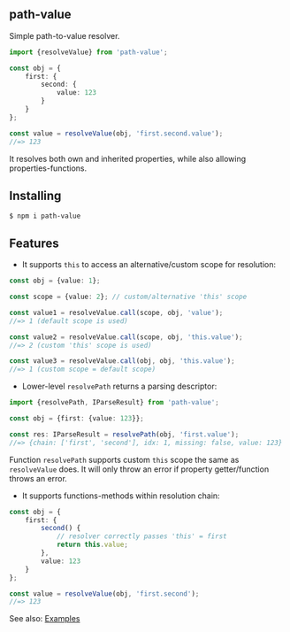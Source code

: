 path-value
----------

Simple path-to-value resolver.

```ts
import {resolveValue} from 'path-value';

const obj = {
    first: {
        second: {
            value: 123
        }
    }
};

const value = resolveValue(obj, 'first.second.value');
//=> 123
```

It resolves both own and inherited properties, while also allowing properties-functions.

## Installing

```
$ npm i path-value
```

## Features

* It supports `this` to access an alternative/custom scope for resolution:

```ts
const obj = {value: 1};

const scope = {value: 2}; // custom/alternative 'this' scope

const value1 = resolveValue.call(scope, obj, 'value');
//=> 1 (default scope is used)

const value2 = resolveValue.call(scope, obj, 'this.value');
//=> 2 (custom 'this' scope is used)

const value3 = resolveValue.call(obj, obj, 'this.value');
//=> 1 (custom scope = default scope)
```

* Lower-level `resolvePath` returns a parsing descriptor:

```ts
import {resolvePath, IParseResult} from 'path-value';

const obj = {first: {value: 123}};

const res: IParseResult = resolvePath(obj, 'first.value');
//=> {chain: ['first', 'second'], idx: 1, missing: false, value: 123}
```

Function `resolvePath` supports custom `this` scope the same as `resolveValue` does.
It will only throw an error if property getter/function throws an error.

* It supports functions-methods within resolution chain:

```ts
const obj = {
    first: {
        second() {
            // resolver correctly passes 'this' = first
            return this.value;
        },
        value: 123
    }
};

const value = resolveValue(obj, 'first.second');
//=> 123
```

See also: [Examples](http://github.com/vitaly-t/path-value/wiki/Examples)
